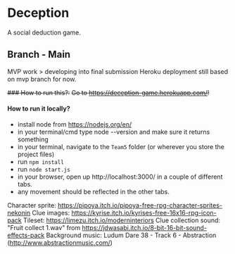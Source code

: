 # Deception

A social deduction game.

## Branch - Main

MVP work > developing into final submission
Heroku deployment still based on mvp branch for now.

~~### How to run this?:~~
~~Go to https://deception-game.herokuapp.com/!~~

#### How to run it locally?

- install node from https://nodejs.org/en/
- in your terminal/cmd type node --version and make sure it returns something
- in your terminal, navigate to the `Team5` folder (or wherever you store the project files)
- run `npm install`
- run `node start.js`
- in your browser, open up http://localhost:3000/ in a couple of different tabs.
- any movement should be reflected in the other tabs.

Character sprite: https://pipoya.itch.io/pipoya-free-rpg-character-sprites-nekonin
Clue images:
https://kyrise.itch.io/kyrises-free-16x16-rpg-icon-pack
Tileset: https://limezu.itch.io/moderninteriors
Clue collection sound: "Fruit collect 1.wav" from https://jdwasabi.itch.io/8-bit-16-bit-sound-effects-pack
Background music: Ludum Dare 38 - Track 6 - Abstraction (http://www.abstractionmusic.com/)